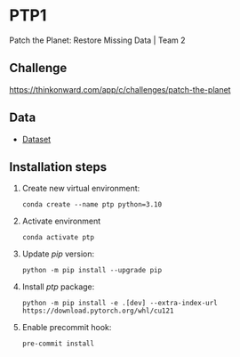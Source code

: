 # PTP1
Patch the Planet: Restore Missing Data | Team 2

## Challenge
https://thinkonward.com/app/c/challenges/patch-the-planet

## Data

- [Dataset](https://thinkonward.com/app/c/challenges/patch-the-planet/data)


## Installation steps

1. Create new virtual environment:
    
    ```
    conda create --name ptp python=3.10
    ```

2. Activate environment
    ```
    conda activate ptp
    ```

3. Update _pip_ version:
    ```
    python -m pip install --upgrade pip
    ```
4. Install _ptp_ package:

    ```
    python -m pip install -e .[dev] --extra-index-url https://download.pytorch.org/whl/cu121
    ```
5. Enable precommit hook:
    ```
    pre-commit install
    ```

